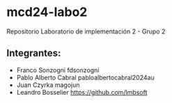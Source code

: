 # mcd24-labo2
Repositorio Laboratorio de implementación 2 - Grupo 2

## Integrantes:
- Franco Sonzogni	fdsonzogni
- Pablo Alberto Cabral	pabloalbertocabral2024au
- Juan Czyrka	magojun
- Leandro Bosselier	https://github.com/lmbsoft
